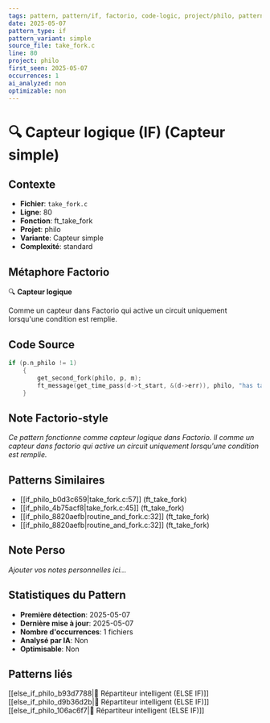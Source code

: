 ```yaml
---
tags: pattern, pattern/if, factorio, code-logic, project/philo, pattern/variant/simple
date: 2025-05-07
pattern_type: if
pattern_variant: simple
source_file: take_fork.c
line: 80
project: philo
first_seen: 2025-05-07
occurrences: 1
ai_analyzed: non
optimizable: non
---
```


# 🔍 Capteur logique (IF) (Capteur simple)

## Contexte
- **Fichier**: `take_fork.c`
- **Ligne**: 80
- **Fonction**: ft_take_fork
- **Projet**: philo
- **Variante**: Capteur simple
- **Complexité**: standard

## Métaphore Factorio
🔍 **Capteur logique**

Comme un capteur dans Factorio qui active un circuit uniquement lorsqu'une condition est remplie.

## Code Source
```c
if (p.n_philo != 1)
	{
		get_second_fork(philo, p, m);
		ft_message(get_time_pass(d->t_start, &(d->err)), philo, "has taken a fork 2", m);
	}
```

## Note Factorio-style
*Ce pattern fonctionne comme capteur logique dans Factorio. Il comme un capteur dans factorio qui active un circuit uniquement lorsqu'une condition est remplie.*

## Patterns Similaires
- [[if_philo_b0d3c659|take_fork.c:57]] (ft_take_fork)
- [[if_philo_4b75acf8|take_fork.c:45]] (ft_take_fork)
- [[if_philo_8820aefb|routine_and_fork.c:32]] (ft_take_fork)
- [[if_philo_8820aefb|routine_and_fork.c:32]] (ft_take_fork)

## Note Perso
*Ajouter vos notes personnelles ici...*

## Statistiques du Pattern
- **Première détection**: 2025-05-07
- **Dernière mise à jour**: 2025-05-07
- **Nombre d'occurrences**: 1 fichiers
- **Analysé par IA**: Non
- **Optimisable**: Non

## Patterns liés
[[else_if_philo_b93d7788|🔄 Répartiteur intelligent (ELSE IF)]]
[[else_if_philo_d9b36d2b|🔄 Répartiteur intelligent (ELSE IF)]]
[[else_if_philo_106ac6f7|🔄 Répartiteur intelligent (ELSE IF)]]

